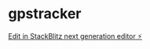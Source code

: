 # gpstracker

[Edit in StackBlitz next generation editor ⚡️](https://stackblitz.com/~/github.com/m7rastreamentos/gpstracker)